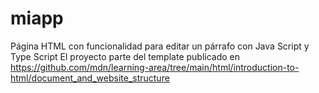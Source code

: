 # miapp
Página HTML con funcionalidad para editar un párrafo con Java Script y Type Script
El proyecto parte del template publicado en https://github.com/mdn/learning-area/tree/main/html/introduction-to-html/document_and_website_structure
